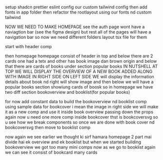 setup shadcn prettier eslint config 
our custom tailwind config
then add fonts in app folder
then refactor the rootlayout using our fonts nd custom tailwind 


NOW WE NEED TO MAKE HOMEPAGE
see the auth page wont have a naviagtion bar (see the figma design) but rest all of the pages will have a navigation bar so
now we need different folders layout tsx file for them

start with header comp

then homepage
homepage consist of header in top and below there are 2 cards one had a tetx and other has book image dan brown origin
and below that there are cards of books under section popular books 
IN NUTSHELL AT TOP WE WILL DISPLAY THE OVERVIEW OF A NEW BOOK ADDED ALONG WITH IMAGE IN RIGHT SIDE 
ON LEFT SIDE WE will display the information details about book nd right will show image and then below we will have a popular books section showiung cards of boosk 
so in homepage we have two diff section bookoverview and booklist(for popular books)

for now add constant data to build the bookoverview nd booklist comp using sample data
for bookcover i mean the image in right side we will make it as a  new comp and use it inside book overview passing down the props 
again now u need one more comp inside bookcover thst is bookcoversvg so u see how we break components 
so once we are done with book cover nd bookcoversvg then move to booklist comp


now again we see earlier we thought ki sirf hamara homepage 2 part mai divide hai ek overview and ek booklist but when we started building bookoverview we got too many mini comps
now as we go to booklist again we can see it consist of bookcard many cards 